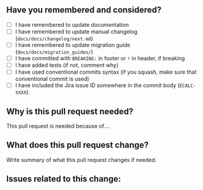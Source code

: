 ## Have you remembered and considered?

- [ ] I have remembered to update documentation
- [ ] I have remembered to update manual changelog (`docs/docs/changelog/next.md`)
- [ ] I have remembered to update migration guide (`docs/docs/migration_guides/`)
- [ ] I have committed with `BREAKING:` in footer or `!` in header, if breaking
- [ ] I have added tests (if not, comment why)
- [ ] I have used conventional commits syntax (if you squash, make sure that conventional commit is used)
- [ ] I have included the Jira issue ID somewhere in the commit body (`ECALC-XXXX`)

## Why is this pull request needed?

This pull request is needed because of....

## What does this pull request change?

Write summary of what this pull request changes if needed.

## Issues related to this change:
